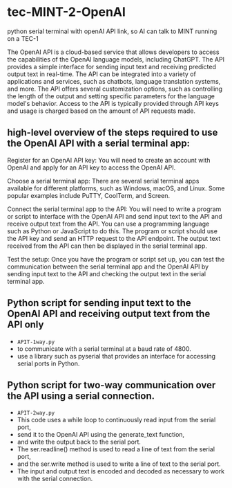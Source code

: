 # tec-MINT-2-OpenAI
python serial terminal with openAI API link, so AI can talk to MINT running on a TEC-1


The OpenAI API is a cloud-based service that allows developers to access the capabilities of the OpenAI language models, including ChatGPT. The API provides a simple interface for sending input text and receiving predicted output text in real-time. The API can be integrated into a variety of applications and services, such as chatbots, language translation systems, and more. The API offers several customization options, such as controlling the length of the output and setting specific parameters for the language model's behavior. Access to the API is typically provided through API keys and usage is charged based on the amount of API requests made.

## high-level overview of the steps required to use the OpenAI API with a serial terminal app:

Register for an OpenAI API key: You will need to create an account with OpenAI and apply for an API key to access the OpenAI API.

Choose a serial terminal app: There are several serial terminal apps available for different platforms, such as Windows, macOS, and Linux. Some popular examples include PuTTY, CoolTerm, and Screen.

Connect the serial terminal app to the API: You will need to write a program or script to interface with the OpenAI API and send input text to the API and receive output text from the API. You can use a programming language such as Python or JavaScript to do this. The program or script should use the API key and send an HTTP request to the API endpoint. The output text received from the API can then be displayed in the serial terminal app.

Test the setup: Once you have the program or script set up, you can test the communication between the serial terminal app and the OpenAI API by sending input text to the API and checking the output text in the serial terminal app.

## Python script for sending input text to the OpenAI API and receiving output text from the API only
- `APIT-1way.py`
- to communicate with a serial terminal at a baud rate of 4800. 
- use a library such as pyserial that provides an interface for accessing serial ports in Python.


## Python script for two-way communication over the API using a serial connection. 
- `APIT-2way.py`
- This code uses a while loop to continuously read input from the serial port, 
- send it to the OpenAI API using the generate_text function, 
- and write the output back to the serial port. 
- The ser.readline() method is used to read a line of text from the serial port, 
- and the ser.write method is used to write a line of text to the serial port. 
- The input and output text is encoded and decoded as necessary to work with the serial connection.

